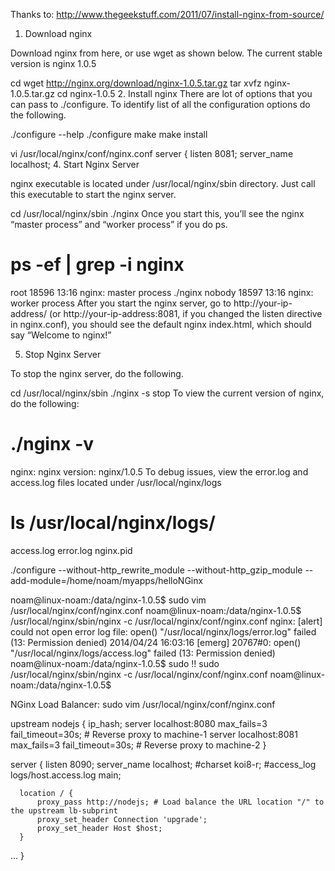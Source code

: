 Thanks to:
http://www.thegeekstuff.com/2011/07/install-nginx-from-source/

1. Download nginx

Download nginx from here, or use wget as shown below. The current stable version is nginx 1.0.5

cd
wget http://nginx.org/download/nginx-1.0.5.tar.gz
tar xvfz nginx-1.0.5.tar.gz
cd nginx-1.0.5
2. Install nginx
There are lot of options that you can pass to ./configure. To identify list of all the configuration options do the following.

./configure --help
./configure
make
make install


vi /usr/local/nginx/conf/nginx.conf
    server {
        listen       8081;
        server_name  localhost;
4. Start Nginx Server

nginx executable is located under /usr/local/nginx/sbin directory. Just call this executable to start the nginx server.

cd /usr/local/nginx/sbin
./nginx
Once you start this, you’ll see the nginx “master process” and “worker process” if you do ps.

# ps -ef | grep -i nginx
root     18596 13:16 nginx: master process ./nginx
nobody   18597 13:16 nginx: worker process
After you start the nginx server, go to http://your-ip-address/ (or http://your-ip-address:8081, if you changed the listen directive in nginx.conf), you should see the default nginx index.html, which should say “Welcome to nginx!”

5. Stop Nginx Server

To stop the nginx server, do the following.

cd /usr/local/nginx/sbin
./nginx -s stop
To view the current version of nginx, do the following:

# ./nginx -v
nginx: nginx version: nginx/1.0.5
To debug issues, view the error.log and access.log files located under /usr/local/nginx/logs

# ls /usr/local/nginx/logs/
access.log
error.log
nginx.pid




./configure --without-http_rewrite_module --without-http_gzip_module --add-module=/home/noam/myapps/helloNGinx

noam@linux-noam:/data/nginx-1.0.5$ sudo vim /usr/local/nginx/conf/nginx.conf
noam@linux-noam:/data/nginx-1.0.5$ /usr/local/nginx/sbin/nginx -c /usr/local/nginx/conf/nginx.conf
nginx: [alert] could not open error log file: open() "/usr/local/nginx/logs/error.log" failed (13: Permission denied)
2014/04/24 16:03:16 [emerg] 20767#0: open() "/usr/local/nginx/logs/access.log" failed (13: Permission denied)
noam@linux-noam:/data/nginx-1.0.5$ sudo !!
sudo /usr/local/nginx/sbin/nginx -c /usr/local/nginx/conf/nginx.conf
noam@linux-noam:/data/nginx-1.0.5$ 







NGinx Load Balancer:
sudo vim /usr/local/nginx/conf/nginx.conf

upstream nodejs {
      ip_hash;
      server localhost:8080 max_fails=3 fail_timeout=30s; # Reverse proxy to machine-1
      server localhost:8081 max_fails=3 fail_timeout=30s; # Reverse proxy to machine-2
}

server {
      listen       8090;
      server_name  localhost;
      #charset koi8-r;
      #access_log  logs/host.access.log  main;

      location / {
          proxy_pass http://nodejs; # Load balance the URL location "/" to the upstream lb-subprint
          proxy_set_header Connection 'upgrade';
          proxy_set_header Host $host;
      }
...
}



